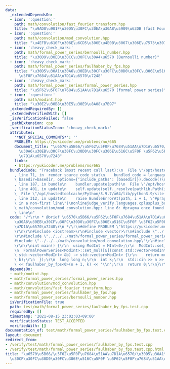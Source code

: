 ```yaml
---
data:
  _extendedDependsOn:
  - icon: ':question:'
    path: math/convolution/fast_fourier_transform.hpp
    title: "\u9AD8\u901F\u30D5\u30FC\u30EA\u30A8\u5909\u63DB (fast Fourier transform)"
  - icon: ':question:'
    path: math/convolution/mod_convolution.hpp
    title: "\u4EFB\u610F\u306E\u6CD5\u306E\u4E0B\u3067\u306E\u7573\u307F\u8FBC\u307F"
  - icon: ':heavy_check_mark:'
    path: math/formal_power_series/bernoulli_number.hpp
    title: "\u30D9\u30EB\u30CC\u30FC\u30A4\u6570 (Bernoulli number)"
  - icon: ':heavy_check_mark:'
    path: math/formal_power_series/faulhaber_by_fps.hpp
    title: "\u30D5\u30A1\u30A6\u30EB\u30CF\u30FC\u30D0\u30FC\u306E\u516C\u5F0F \u5F62\
      \u5F0F\u7684\u51AA\u7D1A\u6570\u7248"
  - icon: ':heavy_check_mark:'
    path: math/formal_power_series/formal_power_series.hpp
    title: "\u5F62\u5F0F\u7684\u51AA\u7D1A\u6570 (formal power series)"
  - icon: ':question:'
    path: math/modint.hpp
    title: "\u30E2\u30B8\u30E5\u30E9\u8A08\u7B97"
  _extendedRequiredBy: []
  _extendedVerifiedWith: []
  _isVerificationFailed: false
  _pathExtension: cpp
  _verificationStatusIcon: ':heavy_check_mark:'
  attributes:
    '*NOT_SPECIAL_COMMENTS*': ''
    PROBLEM: https://yukicoder.me/problems/no/665
    document_title: "\u6570\u5B66/\u5F62\u5F0F\u7684\u51AA\u7D1A\u6570/\u30D5\u30A1\
      \u30A6\u30EB\u30CF\u30FC\u30D0\u30FC\u306E\u516C\u5F0F \u5F62\u5F0F\u7684\u51AA\
      \u7D1A\u6570\u7248"
    links:
    - https://yukicoder.me/problems/no/665
  bundledCode: "Traceback (most recent call last):\n  File \"/opt/hostedtoolcache/Python/3.9.7/x64/lib/python3.9/site-packages/onlinejudge_verify/documentation/build.py\"\
    , line 71, in _render_source_code_stat\n    bundled_code = language.bundle(stat.path,\
    \ basedir=basedir, options={'include_paths': [basedir]}).decode()\n  File \"/opt/hostedtoolcache/Python/3.9.7/x64/lib/python3.9/site-packages/onlinejudge_verify/languages/cplusplus.py\"\
    , line 187, in bundle\n    bundler.update(path)\n  File \"/opt/hostedtoolcache/Python/3.9.7/x64/lib/python3.9/site-packages/onlinejudge_verify/languages/cplusplus_bundle.py\"\
    , line 401, in update\n    self.update(self._resolve(pathlib.Path(included), included_from=path))\n\
    \  File \"/opt/hostedtoolcache/Python/3.9.7/x64/lib/python3.9/site-packages/onlinejudge_verify/languages/cplusplus_bundle.py\"\
    , line 312, in update\n    raise BundleErrorAt(path, i + 1, \"#pragma once found\
    \ in a non-first line\")\nonlinejudge_verify.languages.cplusplus_bundle.BundleErrorAt:\
    \ math/convolution/mod_convolution.hpp: line 6: #pragma once found in a non-first\
    \ line\n"
  code: "/*\r\n * @brief \u6570\u5B66/\u5F62\u5F0F\u7684\u51AA\u7D1A\u6570/\u30D5\u30A1\
    \u30A6\u30EB\u30CF\u30FC\u30D0\u30FC\u306E\u516C\u5F0F \u5F62\u5F0F\u7684\u51AA\
    \u7D1A\u6570\u7248\r\n */\r\n#define PROBLEM \"https://yukicoder.me/problems/no/665\"\
    \r\n\r\n#include <iostream>\r\n#include <vector>\r\n#include \"../../../math/modint.hpp\"\
    \r\n#include \"../../../math/formal_power_series/formal_power_series.hpp\"\r\n\
    #include \"../../../math/convolution/mod_convolution.hpp\"\r\n#include \"../../../math/formal_power_series/faulhaber_by_fps.hpp\"\
    \r\n\r\nint main() {\r\n  using ModInt = MInt<0>;\r\n  ModInt::set_mod(1000000007);\r\
    \n  FormalPowerSeries<ModInt>::set_mul([&](const std::vector<ModInt> &a, const\
    \ std::vector<ModInt> &b) -> std::vector<ModInt> {\r\n    return mod_convolution(a,\
    \ b);\r\n  });\r\n  long long n;\r\n  int k;\r\n  std::cin >> n >> k;\r\n  std::cout\
    \ << faulhaber_by_fps<0>(n + 1, k) << '\\n';\r\n  return 0;\r\n}\r\n"
  dependsOn:
  - math/modint.hpp
  - math/formal_power_series/formal_power_series.hpp
  - math/convolution/mod_convolution.hpp
  - math/convolution/fast_fourier_transform.hpp
  - math/formal_power_series/faulhaber_by_fps.hpp
  - math/formal_power_series/bernoulli_number.hpp
  isVerificationFile: true
  path: test/math/formal_power_series/faulhaber_by_fps.test.cpp
  requiredBy: []
  timestamp: '2021-08-15 23:02:03+09:00'
  verificationStatus: TEST_ACCEPTED
  verifiedWith: []
documentation_of: test/math/formal_power_series/faulhaber_by_fps.test.cpp
layout: document
redirect_from:
- /verify/test/math/formal_power_series/faulhaber_by_fps.test.cpp
- /verify/test/math/formal_power_series/faulhaber_by_fps.test.cpp.html
title: "\u6570\u5B66/\u5F62\u5F0F\u7684\u51AA\u7D1A\u6570/\u30D5\u30A1\u30A6\u30EB\
  \u30CF\u30FC\u30D0\u30FC\u306E\u516C\u5F0F \u5F62\u5F0F\u7684\u51AA\u7D1A\u6570\u7248"
---
```

